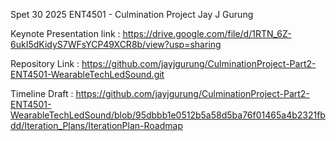 Spet 30 2025
ENT4501 - Culmination Project
Jay J Gurung

Keynote Presentation link :
    https://drive.google.com/file/d/1RTN_6Z-6ukI5dKidyS7WFsYCP49XCR8b/view?usp=sharing


Repository Link : 
    https://github.com/jayjgurung/CulminationProject-Part2-ENT4501-WearableTechLedSound.git


Timeline Draft : 
    https://github.com/jayjgurung/CulminationProject-Part2-ENT4501-WearableTechLedSound/blob/95dbbb1e0512b5a58d5ba76f01465a4b2321fbdd/Iteration_Plans/IterationPlan-Roadmap
